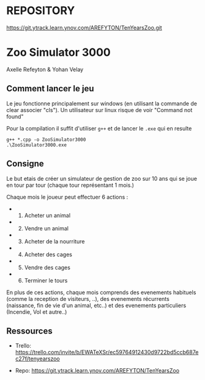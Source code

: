 # REPOSITORY
https://git.ytrack.learn.ynov.com/AREFYTON/TenYearsZoo.git

# Zoo Simulator 3000
Axelle Refeyton & Yohan Velay

## Comment lancer le jeu

Le jeu fonctionne principalement sur windows (en utilisant la commande de clear associer "cls").
Un utilisateur sur linux risque de voir "Command not found" 

Pour la compilation il suffit d'utiliser `g++` et de lancer le `.exe` qui en resulte

```
g++ *.cpp -o ZooSimulator3000
.\ZooSimulator3000.exe
```

## Consigne

Le but etais de créer un simulateur de gestion de zoo sur 10 ans qui se joue en tour par tour (chaque tour représentant 1 mois.)

Chaque mois le joueur peut effectuer 6 actions :
- 1. Acheter un animal
- 2. Vendre un animal
- 3. Acheter de la nourriture
- 4. Acheter des cages
- 5. Vendre des cages
- 6. Terminer le tours

En plus de ces actions, chaque mois comprends des evenements habituels (comme la reception de visiteurs, ..), des evenements récurrents (naissance, fin de vie d'un animal, etc..) et des evenements particuliers (Incendie, Vol et autre..)

## Ressources

- Trello: https://trello.com/invite/b/EWATeXSr/ec59764912430d9722bd5ccb687ec27f/tenyearszoo

- Repo: https://git.ytrack.learn.ynov.com/AREFYTON/TenYearsZoo
